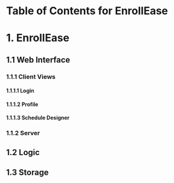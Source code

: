 # Table of Contents for EnrollEase

# 1. EnrollEase
## 1.1 Web Interface
### 1.1.1 Client Views
#### 1.1.1.1 Login
#### 1.1.1.2 Profile
#### 1.1.1.3 Schedule Designer
### 1.1.2 Server
## 1.2 Logic
## 1.3 Storage
